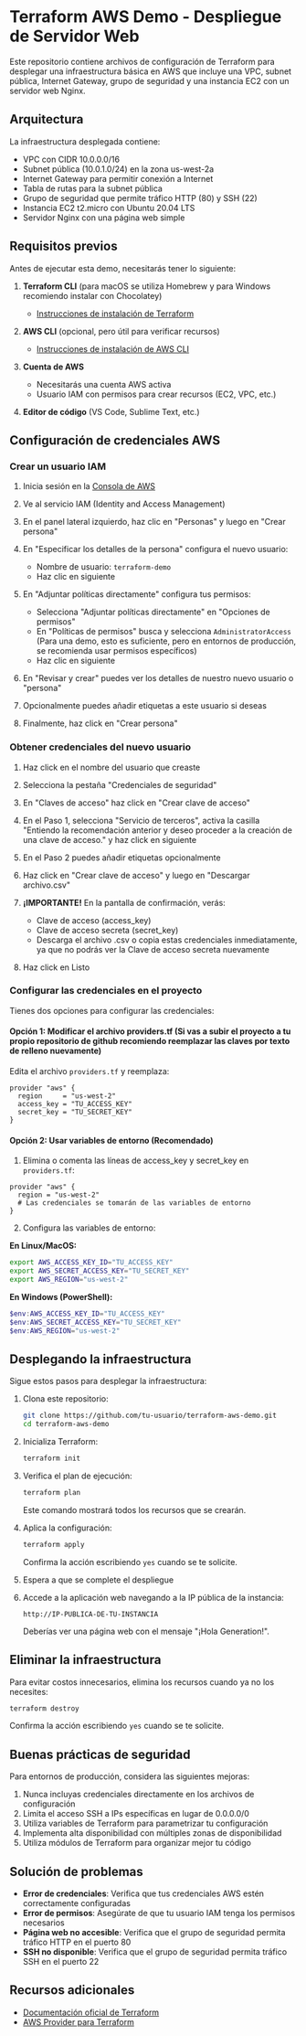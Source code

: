 # Terraform AWS Demo - Despliegue de Servidor Web

Este repositorio contiene archivos de configuración de Terraform para desplegar una infraestructura básica en AWS que incluye una VPC, subnet pública, Internet Gateway, grupo de seguridad y una instancia EC2 con un servidor web Nginx.

## Arquitectura

La infraestructura desplegada contiene:

- VPC con CIDR 10.0.0.0/16
- Subnet pública (10.0.1.0/24) en la zona us-west-2a
- Internet Gateway para permitir conexión a Internet
- Tabla de rutas para la subnet pública
- Grupo de seguridad que permite tráfico HTTP (80) y SSH (22)
- Instancia EC2 t2.micro con Ubuntu 20.04 LTS
- Servidor Nginx con una página web simple

## Requisitos previos

Antes de ejecutar esta demo, necesitarás tener lo siguiente:

1. **Terraform CLI** (para macOS se utiliza Homebrew y para Windows recomiendo instalar con Chocolatey)
   - [Instrucciones de instalación de Terraform](https://learn.hashicorp.com/tutorials/terraform/install-cli)

2. **AWS CLI** (opcional, pero útil para verificar recursos)
   - [Instrucciones de instalación de AWS CLI](https://docs.aws.amazon.com/cli/latest/userguide/install-cliv2.html)

3. **Cuenta de AWS**
   - Necesitarás una cuenta AWS activa
   - Usuario IAM con permisos para crear recursos (EC2, VPC, etc.)

4. **Editor de código** (VS Code, Sublime Text, etc.)

## Configuración de credenciales AWS

### Crear un usuario IAM

1. Inicia sesión en la [Consola de AWS](https://console.aws.amazon.com/)

2. Ve al servicio IAM (Identity and Access Management)

3. En el panel lateral izquierdo, haz clic en "Personas" y luego en "Crear persona"

4. En "Especificar los detalles de la persona" configura el nuevo usuario:
   - Nombre de usuario: `terraform-demo`
   - Haz clic en siguiente

5. En "Adjuntar políticas directamente" configura tus permisos:
   - Selecciona "Adjuntar políticas directamente" en "Opciones de permisos"
   - En "Políticas de permisos" busca y selecciona `AdministratorAccess` (Para una demo, esto es suficiente, pero en entornos de producción, se recomienda usar permisos específicos)
   - Haz clic en siguiente

6. En "Revisar y crear" puedes ver los detalles de nuestro nuevo usuario o "persona"

7. Opcionalmente puedes añadir etiquetas a este usuario si deseas

8. Finalmente, haz click en "Crear persona"

### Obtener credenciales del nuevo usuario

1. Haz click en el nombre del usuario que creaste

2. Selecciona la pestaña "Credenciales de seguridad"

3. En "Claves de acceso" haz click en "Crear clave de acceso"

4. En el Paso 1, selecciona "Servicio de terceros", activa la casilla "Entiendo la recomendación anterior y deseo proceder a la creación de una clave de acceso." y haz click en siguiente

5. En el Paso 2 puedes añadir etiquetas opcionalmente

6. Haz click en "Crear clave de acceso" y luego en "Descargar archivo.csv"

7. **¡IMPORTANTE!** En la pantalla de confirmación, verás:
   - Clave de acceso (access_key)
   - Clave de acceso secreta (secret_key)
   - Descarga el archivo .csv o copia estas credenciales inmediatamente, ya que no podrás ver la Clave de acceso secreta nuevamente

8. Haz click en Listo

### Configurar las credenciales en el proyecto

Tienes dos opciones para configurar las credenciales:

#### Opción 1: Modificar el archivo providers.tf (Si vas a subir el proyecto a tu propio repositorio de github recomiendo reemplazar las claves por texto de relleno nuevamente)

Edita el archivo `providers.tf` y reemplaza:

```hcl
provider "aws" {
  region     = "us-west-2"
  access_key = "TU_ACCESS_KEY"
  secret_key = "TU_SECRET_KEY"
}
```

#### Opción 2: Usar variables de entorno (Recomendado)

1. Elimina o comenta las líneas de access_key y secret_key en `providers.tf`:

```hcl
provider "aws" {
  region = "us-west-2"
  # Las credenciales se tomarán de las variables de entorno
}
```

2. Configura las variables de entorno:

**En Linux/MacOS:**
```bash
export AWS_ACCESS_KEY_ID="TU_ACCESS_KEY"
export AWS_SECRET_ACCESS_KEY="TU_SECRET_KEY"
export AWS_REGION="us-west-2"
```

**En Windows (PowerShell):**
```powershell
$env:AWS_ACCESS_KEY_ID="TU_ACCESS_KEY"
$env:AWS_SECRET_ACCESS_KEY="TU_SECRET_KEY"
$env:AWS_REGION="us-west-2"
```

## Desplegando la infraestructura

Sigue estos pasos para desplegar la infraestructura:

1. Clona este repositorio:
   ```bash
   git clone https://github.com/tu-usuario/terraform-aws-demo.git
   cd terraform-aws-demo
   ```

2. Inicializa Terraform:
   ```bash
   terraform init
   ```

3. Verifica el plan de ejecución:
   ```bash
   terraform plan
   ```
   Este comando mostrará todos los recursos que se crearán.

4. Aplica la configuración:
   ```bash
   terraform apply
   ```
   Confirma la acción escribiendo `yes` cuando se te solicite.

5. Espera a que se complete el despliegue

6. Accede a la aplicación web navegando a la IP pública de la instancia:
   ```
   http://IP-PUBLICA-DE-TU-INSTANCIA
   ```
   Deberías ver una página web con el mensaje "¡Hola Generation!".

## Eliminar la infraestructura

Para evitar costos innecesarios, elimina los recursos cuando ya no los necesites:

```bash
terraform destroy
```

Confirma la acción escribiendo `yes` cuando se te solicite.

## Buenas prácticas de seguridad

Para entornos de producción, considera las siguientes mejoras:

1. Nunca incluyas credenciales directamente en los archivos de configuración
2. Limita el acceso SSH a IPs específicas en lugar de 0.0.0.0/0
3. Utiliza variables de Terraform para parametrizar tu configuración
4. Implementa alta disponibilidad con múltiples zonas de disponibilidad
5. Utiliza módulos de Terraform para organizar mejor tu código

## Solución de problemas

- **Error de credenciales**: Verifica que tus credenciales AWS estén correctamente configuradas
- **Error de permisos**: Asegúrate de que tu usuario IAM tenga los permisos necesarios
- **Página web no accesible**: Verifica que el grupo de seguridad permita tráfico HTTP en el puerto 80
- **SSH no disponible**: Verifica que el grupo de seguridad permita tráfico SSH en el puerto 22

## Recursos adicionales

- [Documentación oficial de Terraform](https://www.terraform.io/docs/index.html)
- [AWS Provider para Terraform](https://registry.terraform.io/providers/hashicorp/aws/latest/docs)

